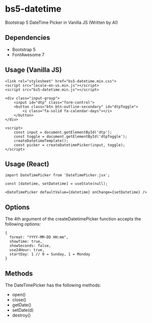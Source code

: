 # bs5-datetime
Bootstrap 5 DateTime Picker in Vanilla JS (Written by AI)

## Dependencies

- Bootstrap 5
- FontAwesome 7

## Usage (Vanilla JS)

```
<link rel="stylesheet" href="bs5-datetime.min.css">
<script src="locale-en-us.min.js"></script>
<script src="bs5-datetime.min.js"></script>

<div class="input-group">
    <input id="dtp" class="form-control">
    <button class="btn btn-outline-secondary" id="dtpToggle">
        <i class="fa-solid fa-calendar-days"></i>
    </button>
</div>

<script>
    const input = document.getElementById('dtp');
    const toggle = document.getElementById('dtpToggle');
    createDatetimeTemplate();
    const picker = createDatetimePicker(input, toggle);
</script>
```

## Usage (React)

```
import DateTimePicker from 'DateTimePicker.jsx';

const [datetime, setDatetime] = useState(null);

<DateTimePicker defaultValue={datetime} onChange={setDatetime} />
```

## Options

The 4th argument of the createDatetimePicker function accepts the following options:

```
{
  format: "YYYY-MM-DD HH:mm",
  showTime: true,
  showSeconds: false,
  use24Hour: true,
  startDay: 1 // 0 = Sunday, 1 = Monday
}
```

## Methods

The DateTimePicker has the following methods:

- open()
- close()
- getDate()
- setDate(d)
- destroy()